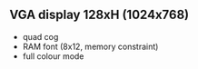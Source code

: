 VGA display 128xH (1024x768)
-----------------
 - quad cog
 - RAM font (8x12, memory constraint)
 - full colour mode
